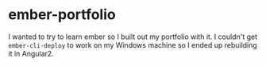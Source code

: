 # ember-portfolio

I wanted to try to learn ember so I built out my portfolio with it. I couldn't get `ember-cli-deploy` to work on my Windows machine so I ended up rebuilding it in Angular2.
